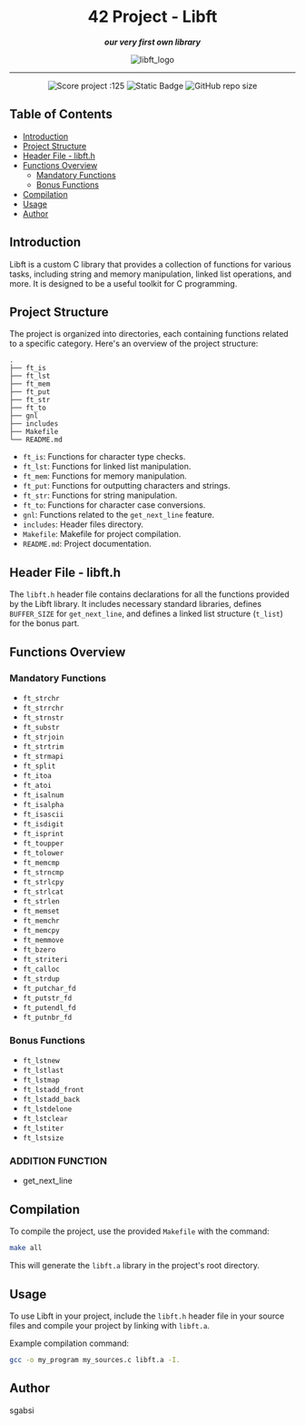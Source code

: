 <h1 align="center">
	42 Project - Libft
</h1>

<p align="center">
	<b><i> our very first own library </i></b>
</p>

<p align="center">
	<img src="https://raw.githubusercontent.com/ayogun/42-project-badges/refs/heads/main/badges/libftm.png" alt="libft_logo" />
</p>

---
<p align="center">
	<img src="https://img.shields.io/badge/Score-125-darkgreen?style=none&logo=42" alt="Score project :125"/>
	<img alt="Static Badge" src="https://img.shields.io/badge/Outstanding-2-blue?style=none&logo=42">
	<img alt="GitHub repo size" src="https://img.shields.io/github/repo-size/LeSabreDeDieu/libft?style=none&logo=github">
</p>

## Table of Contents

- [Introduction](#introduction)
- [Project Structure](#project-structure)
- [Header File - libft.h](#header-file-libfth)
- [Functions Overview](#functions-overview)
  - [Mandatory Functions](#mandatory-functions)
  - [Bonus Functions](#bonus-functions)
- [Compilation](#compilation)
- [Usage](#usage)
- [Author](#author)

## Introduction

Libft is a custom C library that provides a collection of functions for various tasks, including string and memory manipulation, linked list operations, and more. It is designed to be a useful toolkit for C programming.

## Project Structure

The project is organized into directories, each containing functions related to a specific category. Here's an overview of the project structure:

```
.
├── ft_is
├── ft_lst
├── ft_mem
├── ft_put
├── ft_str
├── ft_to
├── gnl
├── includes
├── Makefile
└── README.md
```

- `ft_is`: Functions for character type checks.
- `ft_lst`: Functions for linked list manipulation.
- `ft_mem`: Functions for memory manipulation.
- `ft_put`: Functions for outputting characters and strings.
- `ft_str`: Functions for string manipulation.
- `ft_to`: Functions for character case conversions.
- `gnl`: Functions related to the `get_next_line` feature.
- `includes`: Header files directory.
- `Makefile`: Makefile for project compilation.
- `README.md`: Project documentation.

## Header File - libft.h

The `libft.h` header file contains declarations for all the functions provided by the Libft library. It includes necessary standard libraries, defines `BUFFER_SIZE` for `get_next_line`, and defines a linked list structure (`t_list`) for the bonus part.

## Functions Overview

### Mandatory Functions

- `ft_strchr`
- `ft_strrchr`
- `ft_strnstr`
- `ft_substr`
- `ft_strjoin`
- `ft_strtrim`
- `ft_strmapi`
- `ft_split`
- `ft_itoa`
- `ft_atoi`
- `ft_isalnum`
- `ft_isalpha`
- `ft_isascii`
- `ft_isdigit`
- `ft_isprint`
- `ft_toupper`
- `ft_tolower`
- `ft_memcmp`
- `ft_strncmp`
- `ft_strlcpy`
- `ft_strlcat`
- `ft_strlen`
- `ft_memset`
- `ft_memchr`
- `ft_memcpy`
- `ft_memmove`
- `ft_bzero`
- `ft_striteri`
- `ft_calloc`
- `ft_strdup`
- `ft_putchar_fd`
- `ft_putstr_fd`
- `ft_putendl_fd`
- `ft_putnbr_fd`

### Bonus Functions
- `ft_lstnew`
- `ft_lstlast`
- `ft_lstmap`
- `ft_lstadd_front`
- `ft_lstadd_back`
- `ft_lstdelone`
- `ft_lstclear`
- `ft_lstiter`
- `ft_lstsize`

### ADDITION FUNCTION

- get_next_line

## Compilation

To compile the project, use the provided `Makefile` with the command:

```bash
make all
```

This will generate the `libft.a` library in the project's root directory.

## Usage

To use Libft in your project, include the `libft.h` header file in your source files and compile your project by linking with `libft.a`.

Example compilation command:

```bash
gcc -o my_program my_sources.c libft.a -I.
```

## Author

sgabsi
